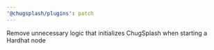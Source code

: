 ```yaml
---
'@chugsplash/plugins': patch
---
```


Remove unnecessary logic that initializes ChugSplash when starting a Hardhat node
